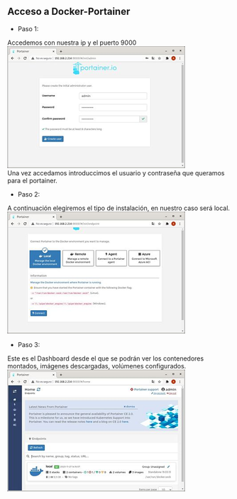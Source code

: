 ## Acceso a Docker-Portainer

- Paso 1:

Accedemos con nuestra ip y el puerto 9000  
![Contenedor con la imagen Portainer](imagenes/2.jpg)  
Una vez accedamos introduccimos el usuario y contraseña que queramos para el portainer.  

- Paso 2:

A continuación elegiremos el tipo de instalación, en nuestro caso será local.  
![Contenedor con la imagen Portainer](imagenes/3.jpg)  


- Paso 3:

Este es el Dashboard desde el que se podrán ver los contenedores montados, imágenes descargadas, volúmenes configurados.  
![Contenedor con la imagen Portainer](imagenes/4.jpg)  


